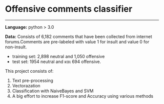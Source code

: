 # Offensive comments classifier
---
__Language:__ python > 3.0

__Data:__ Consists of 6,182 comments that have been collected from internet forums.Comments are pre-labeled with value 1 for insult and value 0 for non-insult.
 - training set: 2,898 neutral and 1,050 offensive
 - test set: 1954 neutral and και 694 offensive.

This project consists of:

1. Text pre-processing
2. Vectorazation
3. Classification with NaiveBayes and SVM
4. A big effort to increase F1-score and Accuracy using various methods

